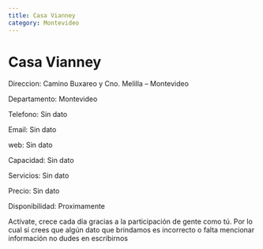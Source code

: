 ```yaml
---
title: Casa Vianney
category: Montevideo
---
```


<h1>Casa Vianney</h1>


<p> Direccion: Camino Buxareo y Cno. Melilla – Montevideo </p>
<p>Departamento: Montevideo</p>
<p>Telefono: Sin dato</p>
<p>Email: Sin dato</p>
<p>web: Sin dato</p>
<p>Capacidad: Sin dato</p>
<p>Servicios: Sin dato</p>
<p>Precio: Sin dato</p>
<p>Disponibilidad: Proximamente </p>


<p>Actívate, crece cada día gracias a la participación de gente como tú. Por lo cual si crees que algún dato que brindamos es incorrecto o falta mencionar información no dudes en escribirnos </p>
